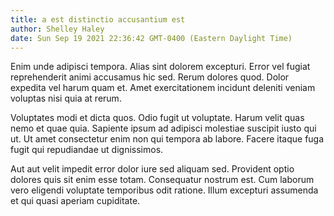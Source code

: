 ```yaml
---
title: a est distinctio accusantium est
author: Shelley Haley
date: Sun Sep 19 2021 22:36:42 GMT-0400 (Eastern Daylight Time)
---
```

Enim unde adipisci tempora. Alias sint dolorem excepturi. Error vel fugiat reprehenderit animi accusamus hic sed. Rerum dolores quod. Dolor expedita vel harum quam et. Amet exercitationem incidunt deleniti veniam voluptas nisi quia at rerum.

 Voluptates modi et dicta quos. Odio fugit ut voluptate. Harum velit quas nemo et quae quia. Sapiente ipsum ad adipisci molestiae suscipit iusto qui ut. Ut amet consectetur enim non qui tempora ab labore. Facere itaque fuga fugit qui repudiandae ut dignissimos.

 Aut aut velit impedit error dolor iure sed aliquam sed. Provident optio dolores quis sit enim esse totam. Consequatur nostrum est. Cum laborum vero eligendi voluptate temporibus odit ratione. Illum excepturi assumenda et qui quasi aperiam cupiditate.